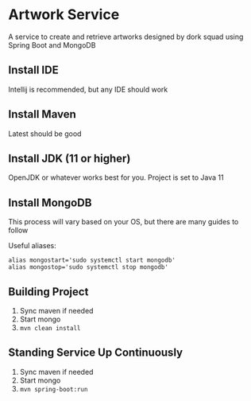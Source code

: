 # Artwork Service

A service to create and retrieve artworks designed by dork squad using Spring Boot and MongoDB

## Install IDE

Intellij is recommended, but any IDE should work

## Install Maven

Latest should be good

## Install JDK (11 or higher)

OpenJDK or whatever works best for you. Project is set to Java 11

## Install MongoDB

This process will vary based on your OS, but there are many guides to follow

Useful aliases:

    alias mongostart='sudo systemctl start mongodb'
    alias mongostop='sudo systemctl stop mongodb'

## Building Project

 1. Sync maven if needed
 2. Start mongo
 3. ```mvn clean install```

## Standing Service Up Continuously

 1. Sync maven if needed
 2. Start mongo
 3. ```mvn spring-boot:run```
